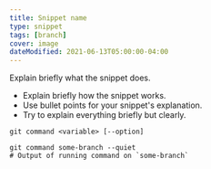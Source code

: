 ```yaml
---
title: Snippet name
type: snippet
tags: [branch]
cover: image
dateModified: 2021-06-13T05:00:00-04:00
---
```


Explain briefly what the snippet does.

- Explain briefly how the snippet works.
- Use bullet points for your snippet's explanation.
- Try to explain everything briefly but clearly.

```shell
git command <variable> [--option]
```

```shell
git command some-branch --quiet
# Output of running command on `some-branch`
```
